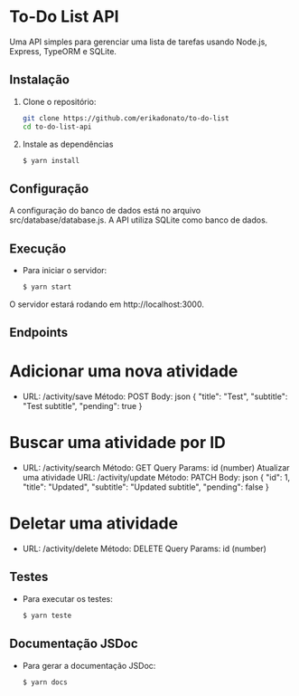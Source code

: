 # To-Do List API

Uma API simples para gerenciar uma lista de tarefas usando Node.js, Express, TypeORM e SQLite.

## Instalação

1. Clone o repositório:
   ```bash
   git clone https://github.com/erikadonato/to-do-list
   cd to-do-list-api

2. Instale as dependências
   ```bash
   $ yarn install

## Configuração

A configuração do banco de dados está no arquivo src/database/database.js. A API utiliza SQLite como banco de dados.


## Execução

- Para iniciar o servidor:

   ```bash
   $ yarn start

O servidor estará rodando em http://localhost:3000.

## Endpoints

# Adicionar uma nova atividade
- URL: /activity/save
    Método: POST
    Body:
    json
    {
        "title": "Test",
        "subtitle": "Test subtitle",
        "pending": true
    }

# Buscar uma atividade por ID
- URL: /activity/search
    Método: GET
    Query Params: id (number)
    Atualizar uma atividade
    URL: /activity/update
    Método: PATCH
    Body:
    json
    {
        "id": 1,
        "title": "Updated",
        "subtitle": "Updated subtitle",
        "pending": false
    }

# Deletar uma atividade
- URL: /activity/delete
    Método: DELETE
    Query Params: id (number)

## Testes

- Para executar os testes:
    ```bash
   $ yarn teste

## Documentação JSDoc

- Para gerar a documentação JSDoc:
    ```bash
   $ yarn docs
